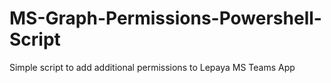 # MS-Graph-Permissions-Powershell-Script
Simple script to add additional permissions to Lepaya MS Teams App
